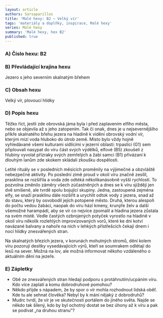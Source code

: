 ```yaml
---
layout: article
authors: Sarsaparillos
title: 'Malé hexy: B2 – Velký vír'
tags: 'materiály a doplňky, inspirace, Malé hexy'
series: Malé hexy
summary: 'Malé hexy, hex B2'
published: true
---
```

### A) Číslo hexu: B2 

### B) Převládající krajina hexu

Jezero s jeho severním skalnatým břehem 
  
### C) Obsah hexu

Velký vír, plovoucí hlídky  
  
### D) Popis hexu

Těžko říct, jestli zde obrovská jáma byla i před zaplavením elfího města, nebo se objevila až s jeho zatopením. Tak či onak, dnes je u nejsevernějšího příkře skalnatého břehu jezera na hladině k vidění obrovský vodní vír, kterým mizí voda hluboko do útrob země. Místo bylo vždy hojně vyhledávané všemi kulturami sídlícími v jezerní oblasti: trpaslíci (G1) sem připlouvali nasypat do víru část svých výdělků, elfové (B5) zkoušeli z hlubiny vyvolat přízraky svých zemřelých a žabí samci (B1) přivázaní k dlouhým lanům zde skokem skládali zkoušku dospělosti.

Letité rituály se v posledních měsících proměnily na výjimečné a obzvláště nebezpečné aktivity. Po poslední zimě proud v okolí víru značně zesílil, prasklina se rozšířila a voda zde odtéká několikanásobně vyšší rychlostí. To pozvolna změnilo záměry všech zúčastněných a dnes se k víru sjíždějí jen dvě smíšené, ale tvrdě spolu bojující skupiny. Jedna, zastoupená zejména elfy, se snaží prasklinu dále rozšířit a urychlit odtok vody z jezera, snad až do stavu, který by osvobodil jejich potopené město. Druhá, kterou alespoň do počtu vedou žabáci, naopak do víru hází kmeny, krunýře želv a další všemožné harampádí, aby se vír co nejvíce zpomalil a hladina jezera zůstala na svém místě. Vedle častých ozbrojených potyček vyrostlo na hladině v okolí víru několik rozlehlých improvizovaných vorů, které ke dni kotví navázané balvany a nahoře na nich v lehkých přístřešcích čekají dnem i nocí hlídky znesvářených stran.

Na skalnatých březích jezera, v korunách mohutných stromů, dění kolem víru pozorují desítky vysedávajících výrů, kteří se soumrakem odlétají do lesů na sever. Možná na lov, ale možná informovat někoho vzdáleného o aktuálním dění na jezeře.
  
### E) Zápletky

- Obě ze znesvářených stran hledají podporu s protáhnutím/ucpáním víru. Kdo více zaplatí a komu dobrodruhové pomohou?
- Někdo přijde s nápadem, že by spor o vír mohla rozhodnout lidská oběť. Kde tu ale sehnat člověka? Nebyl by k mání nějaký z dobrodruhů?
- Mudrc tvrdí, že vír je ve skutečnosti portálem do jiného světa. Najde se někdo tak šílený, kdo by byl ochotný dostat se bez úhony až k víru a pak se podívat „na druhou stranu"?

